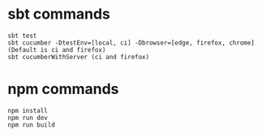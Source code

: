 # sbt commands
    sbt test
    sbt cucumber -DtestEnv=[local, ci] -Dbrowser=[edge, firefox, chrome] (Default is ci and firefox)
    sbt cucumberWithServer (ci and firefox)


# npm commands
    npm install
    npm run dev
    npm run build

